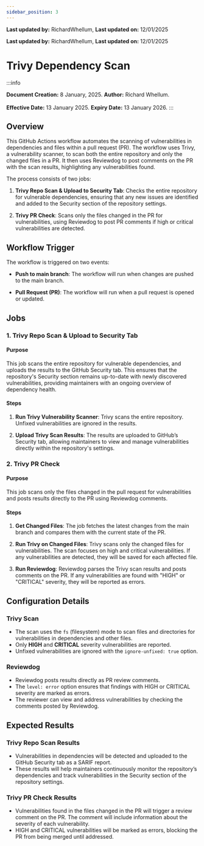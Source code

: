 ```yaml
---
sidebar_position: 3
---
```


**Last updated by:** RichardWhellum, **Last updated on:** 12/01/2025


**Last updated by:** RichardWhellum, **Last updated on:** 12/01/2025


# Trivy Dependency Scan

:::info

**Document Creation:** 8 January, 2025. **Author:** Richard Whellum.
<br></br> **Effective Date:** 13 January 2025. **Expiry Date:** 13 January 2026.
:::

## Overview

This GitHub Actions workflow automates the scanning of vulnerabilities in dependencies and files within a pull request (PR). The workflow uses Trivy, a vulnerability scanner, to scan both the entire repository and only the changed files in a PR. It then uses Reviewdog to post comments on the PR with the scan results, highlighting any vulnerabilities found.

The process consists of two jobs:

1. **Trivy Repo Scan & Upload to Security Tab**: Checks the entire repository for vulnerable dependencies, ensuring that any new issues are identified and added to the Security section of the repository settings.

2. **Trivy PR Check**: Scans only the files changed in the PR for vulnerabilities, using Reviewdog to post PR comments if high or critical vulnerabilities are detected.

## Workflow Trigger

The workflow is triggered on two events:

- **Push to main branch**: The workflow will run when changes are pushed to the main branch.

- **Pull Request (PR)**: The workflow will run when a pull request is opened or updated.

## Jobs

### 1. Trivy Repo Scan & Upload to Security Tab

#### Purpose

This job scans the entire repository for vulnerable dependencies, and uploads the results to the GitHub Security tab. This ensures that the repository's Security section remains up-to-date with newly discovered vulnerabilities, providing maintainers with an ongoing overview of dependency health.

#### Steps

1. **Run Trivy Vulnerability Scanner**: Trivy scans the entire repository. Unfixed vulnerabilities are ignored in the results.

2. **Upload Trivy Scan Results**: The results are uploaded to GitHub’s Security tab, allowing maintainers to view and manage vulnerabilities directly within the repository's settings.

### 2. Trivy PR Check

#### Purpose

This job scans only the files changed in the pull request for vulnerabilities and posts results directly to the PR using Reviewdog comments.

#### Steps

1. **Get Changed Files**: The job fetches the latest changes from the main branch and compares them with the current state of the PR.

2. **Run Trivy on Changed Files**: Trivy scans only the changed files for vulnerabilities. The scan focuses on high and critical vulnerabilities. If any vulnerabilities are detected, they will be saved for each affected file.

3. **Run Reviewdog**: Reviewdog parses the Trivy scan results and posts comments on the PR. If any vulnerabilities are found with "HIGH" or "CRITICAL" severity, they will be reported as errors.

## Configuration Details

### Trivy Scan

- The scan uses the `fs` (filesystem) mode to scan files and directories for vulnerabilities in dependencies and other files.
- Only **HIGH** and **CRITICAL** severity vulnerabilities are reported.
- Unfixed vulnerabilities are ignored with the `ignore-unfixed: true` option.

### Reviewdog

- Reviewdog posts results directly as PR review comments.
- The `level: error` option ensures that findings with HIGH or CRITICAL severity are marked as errors.
- The reviewer can view and address vulnerabilities by checking the comments posted by Reviewdog.

## Expected Results

### Trivy Repo Scan Results

- Vulnerabilities in dependencies will be detected and uploaded to the GitHub Security tab as a SARIF report.
- These results will help maintainers continuously monitor the repository’s dependencies and track vulnerabilities in the Security section of the repository settings.

### Trivy PR Check Results

- Vulnerabilities found in the files changed in the PR will trigger a review comment on the PR. The comment will include information about the severity of each vulnerability.
- HIGH and CRITICAL vulnerabilities will be marked as errors, blocking the PR from being merged until addressed.